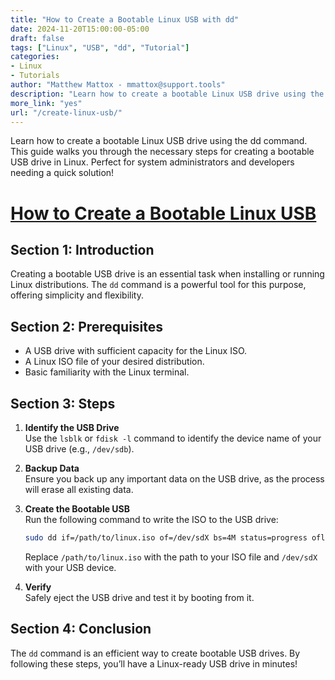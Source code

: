 ```yaml
---
title: "How to Create a Bootable Linux USB with dd"
date: 2024-11-20T15:00:00-05:00
draft: false
tags: ["Linux", "USB", "dd", "Tutorial"]
categories:
- Linux
- Tutorials
author: "Matthew Mattox - mmattox@support.tools"
description: "Learn how to create a bootable Linux USB drive using the dd command. This guide provides step-by-step instructions to make the process simple and effective."
more_link: "yes"
url: "/create-linux-usb/"
---
```


Learn how to create a bootable Linux USB drive using the dd command. This guide walks you through the necessary steps for creating a bootable USB drive in Linux. Perfect for system administrators and developers needing a quick solution!

<!--more-->

# [How to Create a Bootable Linux USB](#how-to-create-a-bootable-linux-usb)

## Section 1: Introduction  
Creating a bootable USB drive is an essential task when installing or running Linux distributions. The `dd` command is a powerful tool for this purpose, offering simplicity and flexibility.

## Section 2: Prerequisites  
- A USB drive with sufficient capacity for the Linux ISO.
- A Linux ISO file of your desired distribution.
- Basic familiarity with the Linux terminal.

## Section 3: Steps  
1. **Identify the USB Drive**  
   Use the `lsblk` or `fdisk -l` command to identify the device name of your USB drive (e.g., `/dev/sdb`).

2. **Backup Data**  
   Ensure you back up any important data on the USB drive, as the process will erase all existing data.

3. **Create the Bootable USB**  
   Run the following command to write the ISO to the USB drive:
   ```bash
   sudo dd if=/path/to/linux.iso of=/dev/sdX bs=4M status=progress oflag=sync
   ```
   Replace `/path/to/linux.iso` with the path to your ISO file and `/dev/sdX` with your USB device.

4. **Verify**  
   Safely eject the USB drive and test it by booting from it.

## Section 4: Conclusion  
The `dd` command is an efficient way to create bootable USB drives. By following these steps, you’ll have a Linux-ready USB drive in minutes!

